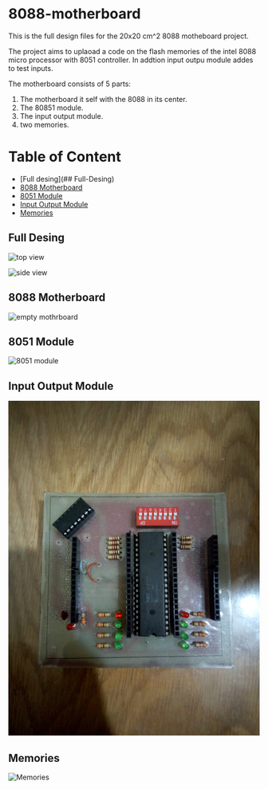 # 8088-motherboard
This is the full design files for the  20x20 cm^2 8088 motheboard project.

The project aims to uplaoad a code on the flash memories of the intel 8088 micro processor  with 8051 controller. In addtion input outpu module addes to test inputs.

The motherboard consists of 5 parts:

1. The motherboard it self with the 8088 in its center. 
2. The 80851 module.
3. The input output module.
4. two memories.

# Table of Content

* [Full desing](## Full-Desing)
* [8088 Motherboard](##8088-Motherboard)
* [8051 Module](##8051-Module)
* [Input Output Module](##Input-Output-Module)
* [Memories](##Memories)


## Full Desing

![top view](design-photos/motherboard_top.jpg)

![side view](design-photos/motherboard_top.jpg)




## 8088 Motherboard

![empty mothrboard](design-photos/motherboard_empty.jpg)


## 8051 Module

![8051 module](design-photos/8051.jpg)


## Input Output Module


![input output module](design-photos/input_output.jpg)


## Memories 

![Memories](design-photos/rams.jpg)
